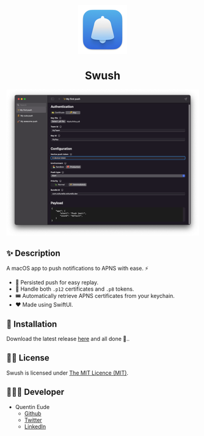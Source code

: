<div align=center><img src="icon.png" align=center height="128"></div>
<h1 align=center>Swush</h1>
<div align=center><img src="screenshot.png" width=600 ></div>

## ✨ Description

A macOS app to push notifications to APNS with ease. ⚡

- 💾 Persisted push for easy replay.
- 🔑 Handle both `.p12` certificates and `.p8` tokens.
- 🎟️ Automatically retrieve APNS certificates from your keychain.
- ❤️ Made using SwiftUI.

## 🚀 Installation

Download the latest release [here](https://github.com/qeude/Swush/releases) and all done 🙌..

## 🧑‍⚖️ License

Swush is licensed under [The MIT Licence (MIT)](LICENSE).

## 👨🏻‍💻 Developer

- Quentin Eude
  - [Github](https://github.com/qeude)
  - [Twitter](https://twitter.com/q_eude)
  - [LinkedIn](https://www.linkedin.com/in/quentineude/)
